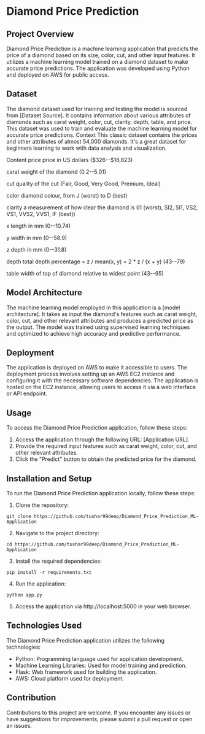 # Diamond Price Prediction


## Project Overview
Diamond Price Prediction is a machine learning application that predicts the price of a diamond based on its size, color, cut, and other input features. It utilizes a machine learning model trained on a diamond dataset to make accurate price predictions. The application was developed using Python and deployed on AWS for public access.

## Dataset
The diamond dataset used for training and testing the model is sourced from [Dataset Source]. It contains information about various attributes of diamonds such as carat weight, color, cut, clarity, depth, table, and price. This dataset was used to train and evaluate the machine learning model for accurate price predictions.
Context
This classic dataset contains the prices and other attributes of almost 54,000 diamonds. It's a great dataset for beginners learning to work with data analysis and visualization.

Content
price price in US dollars (\$326--\$18,823)

carat weight of the diamond (0.2--5.01)

cut quality of the cut (Fair, Good, Very Good, Premium, Ideal)

color diamond colour, from J (worst) to D (best)

clarity a measurement of how clear the diamond is (I1 (worst), SI2, SI1, VS2, VS1, VVS2, VVS1, IF (best))

x length in mm (0--10.74)

y width in mm (0--58.9)

z depth in mm (0--31.8)

depth total depth percentage = z / mean(x, y) = 2 * z / (x + y) (43--79)

table width of top of diamond relative to widest point (43--95)

## Model Architecture
The machine learning model employed in this application is a [model architecture]. It takes as input the diamond's features such as carat weight, color, cut, and other relevant attributes and produces a predicted price as the output. The model was trained using supervised learning techniques and optimized to achieve high accuracy and predictive performance.

## Deployment
The application is deployed on AWS to make it accessible to users. The deployment process involves setting up an AWS EC2 instance and configuring it with the necessary software dependencies. The application is hosted on the EC2 instance, allowing users to access it via a web interface or API endpoint.

## Usage
To access the Diamond Price Prediction application, follow these steps:

1. Access the application through the following URL: [Application URL].
2. Provide the required input features such as carat weight, color, cut, and other relevant attributes.
3. Click the "Predict" button to obtain the predicted price for the diamond.

## Installation and Setup
To run the Diamond Price Prediction application locally, follow these steps:

1. Clone the repository:

```
git clone https://github.com/tushar99deep/Diamond_Price_Prediction_ML-Application
```

2. Navigate to the project directory:

```
cd https://github.com/tushar99deep/Diamond_Price_Prediction_ML-Application
```

3. Install the required dependencies:

```
pip install -r requirements.txt
```

4. Run the application:

```
python app.py
```

5. Access the application via http://localhost:5000 in your web browser.

## Technologies Used
The Diamond Price Prediction application utilizes the following technologies:

- Python: Programming language used for application development.
- Machine Learning Libraries: Used for model training and prediction.
- Flask: Web framework used for building the application.
- AWS: Cloud platform used for deployment.


## Contribution
Contributions to this project are welcome. If you encounter any issues or have suggestions for improvements, please submit a pull request or open an issues.
